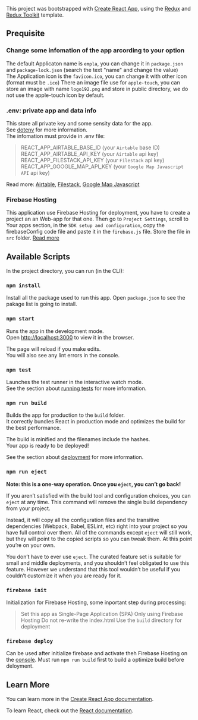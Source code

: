 This project was bootstrapped with [Create React App](https://github.com/facebook/create-react-app), using the [Redux](https://redux.js.org/) and [Redux Toolkit](https://redux-toolkit.js.org/) template.

## Prequisite

### Change some infomation of the app arcording to your option

The default Applicaton name is `empla`, you can change it in `package.json` and `package-lock.json` (search the text "name" and change the value)<br />
The Application icon is the `favicon.ico`, you can change it with other icon (format must be `.ico`)
There an image file use for `apple-touch`, you can store an image with name `logo192.png` and store in public directory, we do not use the apple-touch icon by default.

### .env: private app and data info

This store all private key and some sensity data for the app.<br />
See [dotenv](https://www.npmjs.com/package/dotenv) for more information.<br />
The infomation must provide in .env file:

> REACT_APP_AIRTABLE_BASE_ID (your `Airtable` base ID)
> REACT_APP_AIRTABLE_API_KEY (your `Airtable` api key)
> REACT_APP_FILESTACK_API_KEY (your `Filestack` api key)
> REACT_APP_GOOGLE_MAP_API_KEY (your `Google Map Javascript API` api key)

Read more: [Airtable](https://www.airtable.com/), [Filestack](https://www.filestack.com/), [Google Map Javascript](https://developers.google.com/maps/documentation/javascript/overview)

### Firebase Hosting

This application use Firebase Hosting for deployment, you have to create a project an an Web-app for
that one. Then go to `Project Settings`, scroll to Your apps section, in the `SDK setup and configuration`, copy the firebaseConfig code file and paste it in the `firebase.js` file. Store the file in `src` folder. [Read more](https://firebase.google.com/docs/hosting)

## Available Scripts

In the project directory, you can run (in the CLI):

### `npm install`

Install all the package used to run this app.
Open `package.json` to see the pakage list is going to install.

### `npm start`

Runs the app in the development mode.<br />
Open [http://localhost:3000](http://localhost:3000) to view it in the browser.

The page will reload if you make edits.<br />
You will also see any lint errors in the console.

### `npm test`

Launches the test runner in the interactive watch mode.<br />
See the section about [running tests](https://facebook.github.io/create-react-app/docs/running-tests) for more information.

### `npm run build`

Builds the app for production to the `build` folder.<br />
It correctly bundles React in production mode and optimizes the build for the best performance.

The build is minified and the filenames include the hashes.<br />
Your app is ready to be deployed!

See the section about [deployment](https://facebook.github.io/create-react-app/docs/deployment) for more information.

### `npm run eject`

**Note: this is a one-way operation. Once you `eject`, you can’t go back!**

If you aren’t satisfied with the build tool and configuration choices, you can `eject` at any time. This command will remove the single build dependency from your project.

Instead, it will copy all the configuration files and the transitive dependencies (Webpack, Babel, ESLint, etc) right into your project so you have full control over them. All of the commands except `eject` will still work, but they will point to the copied scripts so you can tweak them. At this point you’re on your own.

You don’t have to ever use `eject`. The curated feature set is suitable for small and middle deployments, and you shouldn’t feel obligated to use this feature. However we understand that this tool wouldn’t be useful if you couldn’t customize it when you are ready for it.

### `firebase init`

Initialization for Firebase Hosting, some inportant step during processing:

> Set this app as Single-Page Application (SPA)
> Only using Firebase Hosting
> Do not re-write the index.html
> Use the `build` directory for deployment

### `firebase deploy`

Can be used after initialize firebase and activate theh Firebase Hosting on the [console](https://console.firebase.google.com/). Must run `npm run build` first to build a optimize build before deloyment.

## Learn More

You can learn more in the [Create React App documentation](https://facebook.github.io/create-react-app/docs/getting-started).

To learn React, check out the [React documentation](https://reactjs.org/).
